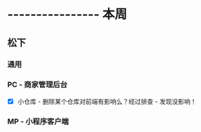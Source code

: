 # ---------------- 本周

## 松下
### 通用
### PC - 商家管理后台
* [x] 小仓库 - 删除某个仓库对前端有影响么？经过排查 - 发现没影响！
### MP - 小程序客户端
